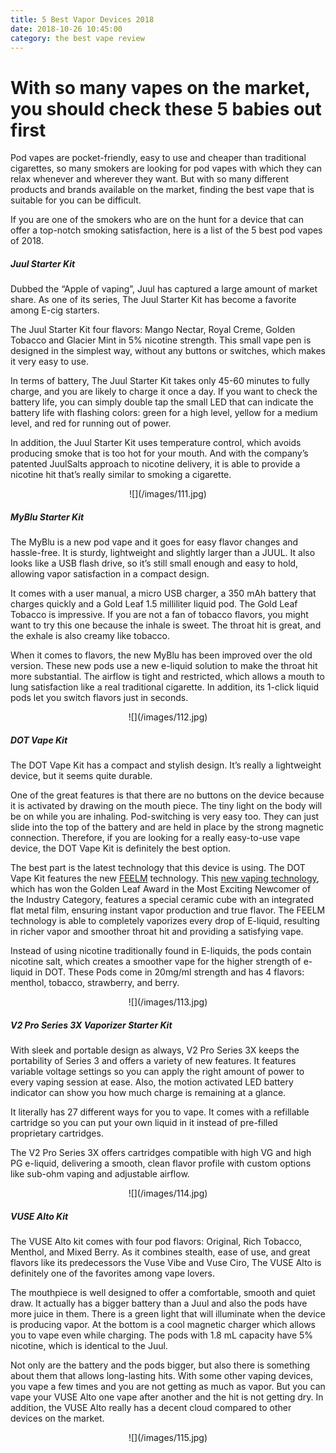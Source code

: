 ```yaml
---
title: 5 Best Vapor Devices 2018
date: 2018-10-26 10:45:00
category: the best vape review
---
```


# With so many vapes on the market, you should check these 5 babies out first

Pod vapes are pocket-friendly, easy to use and cheaper than traditional cigarettes, so many smokers are looking for pod vapes with which they can relax whenever and wherever they want. But with so many different products and brands available on the market, finding the best vape that is suitable for you can be difficult. 

If you are one of the smokers who are on the hunt for a device that can offer a top-notch smoking satisfaction, here is a list of the 5 best pod vapes of 2018.

##### Juul Starter Kit

Dubbed the “Apple of vaping”, Juul has captured a large amount of market share. As one of its series, The Juul Starter Kit has become a favorite among E-cig starters. 

The Juul Starter Kit four flavors: Mango Nectar, Royal Creme, Golden Tobacco and Glacier Mint in 5% nicotine strength. This small vape pen is designed in the simplest way, without any buttons or switches, which makes it very easy to use. 

In terms of battery, The Juul Starter Kit takes only 45-60 minutes to fully charge, and you are likely to charge it once a day. If you want to check the battery life, you can simply double tap the small LED that can indicate the battery life with flashing colors: green for a high level, yellow for a medium level, and red for running out of power.

In addition, the Juul Starter Kit uses temperature control, which avoids producing smoke that is too hot for your mouth. And with the company’s patented JuulSalts approach to nicotine delivery, it is able to provide a nicotine hit that’s really similar to smoking a cigarette.

<center>
![](/images/111.jpg)
</center>

##### MyBlu Starter Kit

The MyBlu is a new pod vape and it goes for easy flavor changes and hassle-free. It is sturdy, lightweight and slightly larger than a JUUL. It also looks like a USB flash drive, so it’s still small enough and easy to hold, allowing vapor satisfaction in a compact design.

It comes with a user manual, a micro USB charger, a 350 mAh battery that charges quickly and a Gold Leaf 1.5 milliliter liquid pod. The Gold Leaf Tobacco is impressive. If you are not a fan of tobacco flavors, you might want to try this one because the inhale is sweet. The throat hit is great, and the exhale is also creamy like tobacco.

When it comes to flavors, the new MyBlu has been improved over the old version. These new pods use a new e-liquid solution to make the throat hit more substantial. The airflow is tight and restricted, which allows a mouth to lung satisfaction like a real traditional cigarette. In addition, its 1-click liquid pods let you switch flavors just in seconds.

<center>
![](/images/112.jpg)
  </center>


##### DOT Vape Kit

The DOT Vape Kit has a compact and stylish design. It’s really a lightweight device, but it seems quite durable. 

One of the great features is that there are no buttons on the device because it is activated by drawing on the mouth piece. The tiny light on the body will be on while you are inhaling. Pod-switching is very easy too. They can just slide into the top of the battery and are held in place by the strong magnetic connection. Therefore, if you are looking for a really easy-to-use vape device, the DOT Vape Kit is definitely the best option. 

The best part is the latest technology that this device is using. The DOT Vape Kit features the new [FEELM](http://www.feelmtech.com/) technology. This [new vaping technology](http://www.feelmtech.com/), which has won the Golden Leaf Award in the Most Exciting Newcomer of the Industry Category, features a special ceramic cube with an integrated flat metal film, ensuring instant vapor production and true flavor. The FEELM technology is able to completely vaporizes every drop of E-liquid, resulting in richer vapor and smoother throat hit and providing a satisfying vape.

<!-- more -->

Instead of using nicotine traditionally found in E-liquids, the pods contain nicotine salt, which creates a smoother vape for the higher strength of e-liquid in DOT. These Pods come in 20mg/ml strength and has 4 flavors: menthol, tobacco, strawberry, and berry.

<center>
![](/images/113.jpg)
</center>

##### V2 Pro Series 3X Vaporizer Starter Kit

With sleek and portable design as always, V2 Pro Series 3X keeps the portability of Series 3 and offers a variety of new features. It features variable voltage settings so you can apply the right amount of power to every vaping session at ease. Also, the motion activated LED battery indicator can show you how much charge is remaining at a glance.

It literally has 27 different ways for you to vape. It comes with a refillable cartridge so you can put your own liquid in it instead of pre-filled proprietary cartridges. 

The V2 Pro Series 3X offers cartridges compatible with high VG and high PG e-liquid, delivering a smooth, clean flavor profile with custom options like sub-ohm vaping and adjustable airflow.

<center>
![](/images/114.jpg)
</center>

##### VUSE Alto Kit

The VUSE Alto kit comes with four pod flavors: Original, Rich Tobacco, Menthol, and Mixed Berry. As it combines stealth, ease of use, and great flavors like its predecessors the Vuse Vibe and Vuse Ciro, The VUSE Alto is definitely one of the favorites among vape lovers.  

The mouthpiece is well designed to offer a comfortable, smooth and quiet draw. It actually has a bigger battery than a Juul and also the pods have more juice in them. There is a green light that will illuminate when the device is producing vapor. At the bottom is a cool magnetic charger which allows you to vape even while charging. The pods with 1.8 mL capacity have 5% nicotine, which is identical to the Juul. 

Not only are the battery and the pods bigger, but also there is something about them that allows long-lasting hits. With some other vaping devices, you vape a few times and you are not getting as much as vapor. But you can vape your VUSE Alto one vape after another and the hit is not getting dry. In addition, the VUSE Alto really has a decent cloud compared to other devices on the market.

<center>
![](/images/115.jpg)
  </center>
